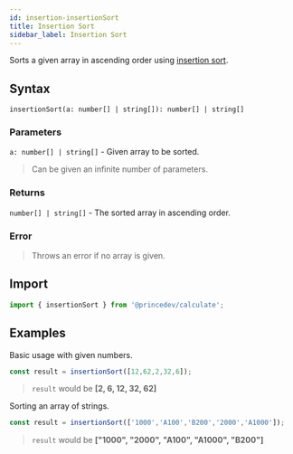 ```yaml
---
id: insertion-insertionSort
title: Insertion Sort
sidebar_label: Insertion Sort
---
```


Sorts a given array in ascending order using [insertion sort](https://www.geeksforgeeks.org/insertion-sort/).

## Syntax

`insertionSort(a: number[] | string[]): number[] | string[]`

### Parameters

`a: number[] | string[]` - Given array to be sorted.

> Can be given an infinite number of parameters.

### Returns

`number[] | string[]` - The sorted array in ascending order.

### Error

> Throws an error if no array is given.

## Import

```javascript
import { insertionSort } from '@princedev/calculate';
```

## Examples

Basic usage with given numbers.

```javascript
const result = insertionSort([12,62,2,32,6]);
```

> `result` would be **[2, 6, 12, 32, 62]**

Sorting an array of strings.

```javascript
const result = insertionSort(['1000','A100','B200','2000','A1000']);
```

> `result` would be **["1000", "2000", "A100", "A1000", "B200"]**